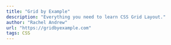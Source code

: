 ```yaml
---
title: "Grid by Example"
description: "Everything you need to learn CSS Grid Layout."
author: "Rachel Andrew"
url: "https://gridbyexample.com"
tags: CSS
---
```

